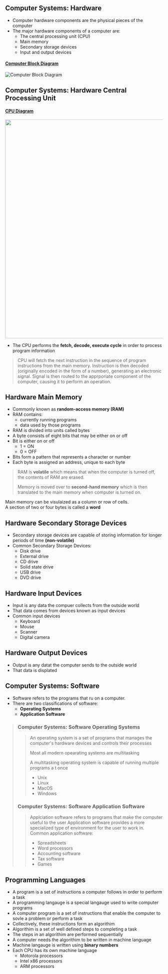 

## Computer Systems: Hardware

- Computer hardware components are the physical pieces of the computer
- The major hardware components of a computer are:
    - The central processing unit (CPU)
    - Main memory
    - Secondary storage devices
    - Input and output devices
#### <u> Computer Block Diagram </u>

![Computer Block Diagram](https://lucid.app/publicSegments/view/668c4f02-3ba6-48cf-9f80-c5d1b9712f07/image.png)

## Computer Systems: Hardware Central Processing Unit

#### <u> CPU Diagram </u>
<img src="https://lucid.app/publicSegments/view/2b928257-aa68-4546-9c50-2c56b210912d/image.png" width="700">

- The CPU performs the **fetch, decode, execute cycle** in order to process program information
> CPU will fetch the next instruction in the sequence of program instructions from the main memory.
> Instruction is then decoded (originally encoded in the form of a number), generating an electronic signal.
> Signal is then routed to the apprporiate component of the computer, causing it to perform an operation.


## Hardware Main Memory
- Commonly known as **random-access memory \(RAM\)**
- RAM contains:
    - currently running programs
    - data used by those programs
- RAM is divided into units called bytes
- A byte consists of eight bits that may be either on or off
- Bit is either on or off
    - 1 = ON
    - 0 = OFF
- Bits form a pattern that represents a character or number
- Each byte is assigned an address, unique to each byte
> RAM is **volatile** which means that when the computer is turned off, the contents of RAM are erased\.
>
>Memory is moved over to **second-hand memory** which is then translated to the main memory when computer is turned on\.

Main memory can be visulaized as a column or row of cells.\
A section of two or four bytes is called a **word**

## Hardware Secondary Storage Devices
- Secondary storage devices are capable of storing information for longer periods of time **\(non-volatile\)**
- Common Secondary Storage Devices:
    - Disk drive
    - External drive
    - CD drive
    - Solid state drive
    - USB drive
    - DVD drive

## Hardware Input Devices
- Input is any data the compuer collects from the outside world
- That data comes from devices known as input devices
- Common input devices
    - Keyboard
    - Mouse
    - Scanner
    - Digital camera

## Hardware Output Devices
- Output is any datat the computer sends to the outside world
- That data is displated 

## Computer Systems: Software
- Software refers to the programs that ru on a computer\.
- There are two classifications of software:
    - **Operating Systems**
    - **Application Software**

>### Computer Systems: Software Operating Systems
>>An operating system is a set of programs that manages the computer's hardware devices and controls their processes
>>
>>Most all modern opearating systems are multitasking
>>
>>A multitasking operating system is capable of running multiple programs a t once
>>- Unix
>>- Linux
>>- MacOS
>>- Windows
>### Computer Systems: Software Application Software
>>Applciation software refers to programs that make the computer useful to the user
>>Application software provides a more specialized type of environment for the user to work in.
>>Common application software:
>>- Spreadsheets
>>- Word processors
>>- Accounting software
>>- Tax software
>>- Games
>  

## Programming Languages
- A program is a set of instructions a computer follows in order to perform a task
- A programming langauge is a special langauge used to write computer programs
- A computer program is a set of instructions that enable the computer to sovle a problem or perform a task
- Collectively, these instructions form an algorithim
- Algorithim is a set of well defined steps to completing a task
- The steps in an algorithim are performed sequentially
- A computer needs the algorithim to be written in machine language
- Machine langauge is written using **binary numbers**
- Each CPU has its own machine language
    - Motorola processors
    - Intel x86 processors
    - ARM processors
